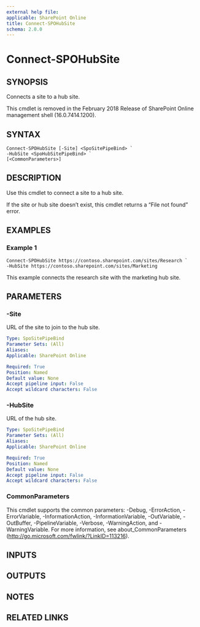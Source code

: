 ```yaml
---
external help file: 
applicable: SharePoint Online
title: Connect-SPOHubSite
schema: 2.0.0
---
```


# Connect-SPOHubSite

## SYNOPSIS
Connects a site to a hub site.

This cmdlet is removed in the February 2018 Release of SharePoint Online management shell (16.0.7414.1200).

## SYNTAX

```
Connect-SPOHubSite [-Site] <SpoSitePipeBind> `
-HubSite <SpoHubSitePipeBind> `
[<CommonParameters>]
```

## DESCRIPTION
Use this cmdlet to connect a site to a hub site.

If the site or hub site doesn’t exist, this cmdlet returns a “File not found” error.

## EXAMPLES

### Example 1

```
Connect-SPOHubSite https://contoso.sharepoint.com/sites/Research `
-HubSite https://contoso.sharepoint.com/sites/Marketing 
```

This example connects the research site with the marketing hub site.

## PARAMETERS

### -Site

URL of the site to join to the hub site.

```yaml
Type: SpoSitePipeBind
Parameter Sets: (All)
Aliases: 
Applicable: SharePoint Online

Required: True
Position: Named
Default value: None
Accept pipeline input: False
Accept wildcard characters: False
```

### -HubSite

URL of the hub site.

```yaml
Type: SpoSitePipeBind
Parameter Sets: (All)
Aliases: 
Applicable: SharePoint Online

Required: True
Position: Named
Default value: None
Accept pipeline input: False
Accept wildcard characters: False
```

### CommonParameters
This cmdlet supports the common parameters: -Debug, -ErrorAction, -ErrorVariable, -InformationAction, -InformationVariable, -OutVariable, -OutBuffer, -PipelineVariable, -Verbose, -WarningAction, and -WarningVariable. For more information, see about_CommonParameters (http://go.microsoft.com/fwlink/?LinkID=113216).

## INPUTS

## OUTPUTS

## NOTES

## RELATED LINKS
